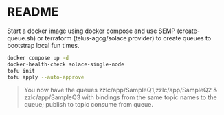 # README

Start a docker image using docker compose and use SEMP (create-queue.sh) or terraform (telus-agcg/solace provider) to create queues to bootstrap local fun times.

```bash
docker compose up -d
docker-health-check solace-single-node
tofu init
tofu apply --auto-approve
```

> You now have the queues zzlc/app/SampleQ1,zzlc/app/SampleQ2 & zzlc/app/SampleQ3 with bindings from the same topic names to the queue; publish to topic consume from queue.
